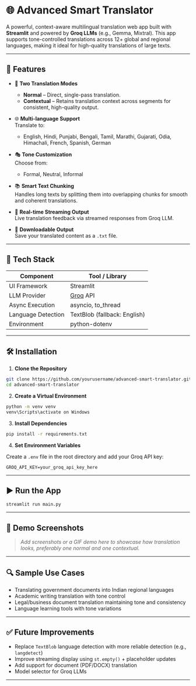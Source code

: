 

# 🌐 Advanced Smart Translator

A powerful, context-aware multilingual translation web app built with **Streamlit** and powered by **Groq LLMs** (e.g., Gemma, Mixtral). This app supports tone-controlled translations across 12+ global and regional languages, making it ideal for high-quality translations of large texts.

---

## 🚀 Features

- 🔁 **Two Translation Modes**  
  - **Normal** – Direct, single-pass translation.  
  - **Contextual** – Retains translation context across segments for consistent, high-quality output.

- 🌐 **Multi-language Support**  
  Translate to:
  - English, Hindi, Punjabi, Bengali, Tamil, Marathi, Gujarati, Odia, Himachali, French, Spanish, German

- 🎭 **Tone Customization**  
  Choose from:
  - Formal, Neutral, Informal

- 📚 **Smart Text Chunking**  
  Handles long texts by splitting them into overlapping chunks for smooth and coherent translations.

- 🔄 **Real-time Streaming Output**  
  Live translation feedback via streamed responses from Groq LLM.

- 💾 **Downloadable Output**  
  Save your translated content as a `.txt` file.

---

## 🧰 Tech Stack

| Component      | Tool / Library      |
|----------------|---------------------|
| UI Framework   | Streamlit           |
| LLM Provider   | [Groq](https://groq.com/) API |
| Async Execution| asyncio, to_thread  |
| Language Detection | TextBlob (fallback: English) |
| Environment    | python-dotenv       |

---

## 🛠️ Installation

1. **Clone the Repository**

```bash
git clone https://github.com/yourusername/advanced-smart-translator.git
cd advanced-smart-translator
````

2. **Create a Virtual Environment**

```bash
python -m venv venv
venv\Scripts\activate on Windows
```

3. **Install Dependencies**

```bash
pip install -r requirements.txt
```

4. **Set Environment Variables**

Create a `.env` file in the root directory and add your Groq API key:

```
GROQ_API_KEY=your_groq_api_key_here
```

---

## ▶️ Run the App

```bash
streamlit run main.py
```

---

## 📸 Demo Screenshots

> *Add screenshots or a GIF demo here to showcase how translation looks, preferably one normal and one contextual.*

---

## 🔍 Sample Use Cases

* Translating government documents into Indian regional languages
* Academic writing translation with tone control
* Legal/business document translation maintaining tone and consistency
* Language learning tools with tone variations

---

## ✅ Future Improvements

* Replace `TextBlob` language detection with more reliable detection (e.g., `langdetect`)
* Improve streaming display using `st.empty()` + placeholder updates
* Add support for document (PDF/DOCX) translation
* Model selector for Groq LLMs

---
